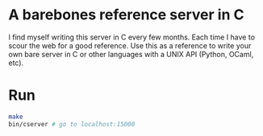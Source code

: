 # A barebones reference server in C

I find myself writing this server in C every few months. Each time
I have to scour the web for a good reference. Use this as a reference
to write your own bare server in C or other languages with a UNIX API
(Python, OCaml, etc).

# Run

```bash
make
bin/cserver # go to localhost:15000
```
